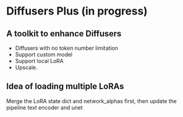 # Diffusers Plus (in progress)

## A toolkit to enhance Diffusers

* Diffusers with no token number limitation
* Support custom model
* Support local LoRA
* Upscale. 


## Idea of loading multiple LoRAs

Merge the LoRA state dict and network_alphas first, then update the pipeline text encoder and unet